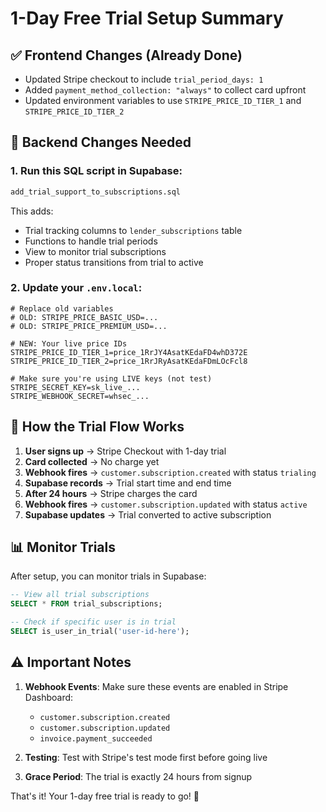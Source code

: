 # 1-Day Free Trial Setup Summary

## ✅ Frontend Changes (Already Done)
- Updated Stripe checkout to include `trial_period_days: 1`
- Added `payment_method_collection: "always"` to collect card upfront
- Updated environment variables to use `STRIPE_PRICE_ID_TIER_1` and `STRIPE_PRICE_ID_TIER_2`

## 📝 Backend Changes Needed

### 1. Run this SQL script in Supabase:
```bash
add_trial_support_to_subscriptions.sql
```

This adds:
- Trial tracking columns to `lender_subscriptions` table
- Functions to handle trial periods
- View to monitor trial subscriptions
- Proper status transitions from trial to active

### 2. Update your `.env.local`:
```env
# Replace old variables
# OLD: STRIPE_PRICE_BASIC_USD=...
# OLD: STRIPE_PRICE_PREMIUM_USD=...

# NEW: Your live price IDs
STRIPE_PRICE_ID_TIER_1=price_1RrJY4AsatKEdaFD4whD372E
STRIPE_PRICE_ID_TIER_2=price_1RrJRyAsatKEdaFDmLOcFcl8

# Make sure you're using LIVE keys (not test)
STRIPE_SECRET_KEY=sk_live_...
STRIPE_WEBHOOK_SECRET=whsec_...
```

## 🔄 How the Trial Flow Works

1. **User signs up** → Stripe Checkout with 1-day trial
2. **Card collected** → No charge yet
3. **Webhook fires** → `customer.subscription.created` with status `trialing`
4. **Supabase records** → Trial start time and end time
5. **After 24 hours** → Stripe charges the card
6. **Webhook fires** → `customer.subscription.updated` with status `active`
7. **Supabase updates** → Trial converted to active subscription

## 📊 Monitor Trials

After setup, you can monitor trials in Supabase:

```sql
-- View all trial subscriptions
SELECT * FROM trial_subscriptions;

-- Check if specific user is in trial
SELECT is_user_in_trial('user-id-here');
```

## ⚠️ Important Notes

1. **Webhook Events**: Make sure these events are enabled in Stripe Dashboard:
   - `customer.subscription.created`
   - `customer.subscription.updated` 
   - `invoice.payment_succeeded`

2. **Testing**: Test with Stripe's test mode first before going live

3. **Grace Period**: The trial is exactly 24 hours from signup

That's it! Your 1-day free trial is ready to go! 🎉